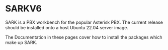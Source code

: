 # SARKV6
SARK is a PBX workbench for the popular Asterisk PBX.   The current release should be installed onto a host Ubuntu 22.04 server image.   

The Documentation in these pages cover how to install the packages which make up SARK.
